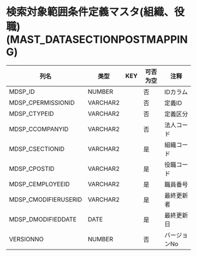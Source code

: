 # 検索対象範囲条件定義マスタ(組織、役職)(MAST_DATASECTIONPOSTMAPPING)
| 列名   | 类型   | KEY  | 可否为空 | 注释   |
| ---- | ---- | ---- | ---- | ---- |
|MDSP_ID|NUMBER||否|IDカラム|
|MDSP_CPERMISSIONID|VARCHAR2||否|定義ID|
|MDSP_CTYPEID|VARCHAR2||否|定義区分|
|MDSP_CCOMPANYID|VARCHAR2||否|法人コード|
|MDSP_CSECTIONID|VARCHAR2||是|組織コード|
|MDSP_CPOSTID|VARCHAR2||是|役職コード|
|MDSP_CEMPLOYEEID|VARCHAR2||是|職員番号|
|MDSP_CMODIFIERUSERID|VARCHAR2||是|最終更新者|
|MDSP_DMODIFIEDDATE|DATE||是|最終更新日|
|VERSIONNO|NUMBER||否|バージョンNo|
